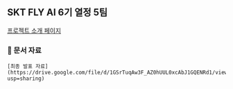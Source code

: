 ## SKT FLY AI 6기 열정 5팀 
[프로젝트 소개 페이지](https://www.skttechacademy.com/student/flyAi/flyAiProjectReviewDetail)

### 📂 문서 자료

```
[최종 발표 자료](https://drive.google.com/file/d/1GSrTuqAw3F_AZ0hUUL0xcAbJ1GQENRd1/view?usp=sharing)
